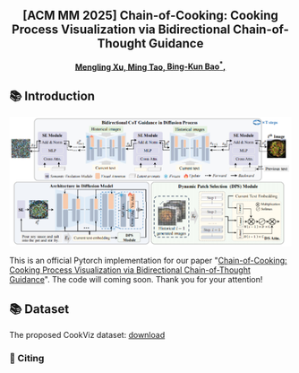<!-- # magic-edit.github.io -->
<p align="center">
  <h2 align="center">[ACM MM 2025] Chain-of-Cooking: Cooking Process Visualization via Bidirectional Chain-of-Thought Guidance</h2>
  <p align="center">
    <a href="https://scholar.google.com.hk/citations?user=8Iw1MyUAAAAJ&hl=zh-CN"><strong>Mengling Xu, </strong></a>
    <a href="https://scholar.google.com/citations?user=5GlOlNUAAAAJ"><strong>Ming Tao, </strong></a>
    <a href="https://scholar.google.com/citations?user=lDppvmoAAAAJ&hl=en"><strong>Bing-Kun Bao<sup>*</sup>, </strong></a>
  </p>
</p>

## 📚 Introduction
<p align="center">
   <img src="framework.png"/>
</p>

This is an official Pytorch implementation for our paper "[Chain-of-Cooking: Cooking Process Visualization via Bidirectional Chain-of-Thought Guidance](https://arxiv.org/abs/2507.21529)". The code will coming soon. Thank you for your attention!

## 📚 Dataset
The proposed CookViz dataset: [download](https://drive.google.com/file/d/1uWmt4dnxGiAYlqkMtzqdbCZZamVEgrai/view?usp=drive_link)


### 📝 Citing

